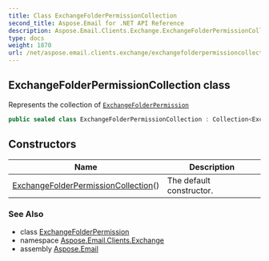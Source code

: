 ```yaml
---
title: Class ExchangeFolderPermissionCollection
second_title: Aspose.Email for .NET API Reference
description: Aspose.Email.Clients.Exchange.ExchangeFolderPermissionCollection class. Represents the collection of ExchangeFolderPermission
type: docs
weight: 1870
url: /net/aspose.email.clients.exchange/exchangefolderpermissioncollection/
---
```

## ExchangeFolderPermissionCollection class

Represents the collection of [`ExchangeFolderPermission`](../exchangefolderpermission/)

```csharp
public sealed class ExchangeFolderPermissionCollection : Collection<ExchangeFolderPermission>
```

## Constructors

| Name | Description |
| --- | --- |
| [ExchangeFolderPermissionCollection](exchangefolderpermissioncollection/)() | The default constructor. |

### See Also

* class [ExchangeFolderPermission](../exchangefolderpermission/)
* namespace [Aspose.Email.Clients.Exchange](../../aspose.email.clients.exchange/)
* assembly [Aspose.Email](../../)


